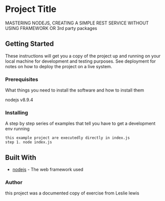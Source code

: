 # Project Title

MASTERING NODEJS, CREATING A SIMPLE REST SERVICE WITHOUT USING FRAMEWORK OR 3rd party packages

## Getting Started

These instructions will get you a copy of the project up and running on your local machine for development and testing purposes. See deployment for 
notes on how to deploy the project on a live system.

### Prerequisites

What things you need to install the software and how to install them

nodejs v8.9.4


### Installing

A step by step series of examples that tell you have to get a development env running

```
this example project are executedly directly in index.js
step 1. node index.js
```

## Built With

* [nodejs](https://nodejs.org/en/) - The web framework used


### Author
this project was a documented copy of exercise from Leslie lewis


